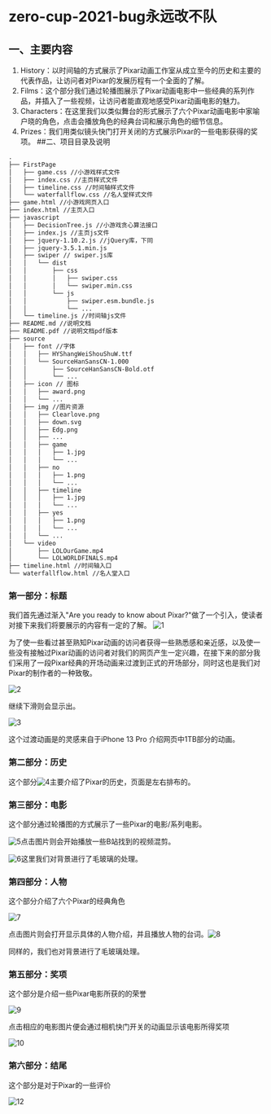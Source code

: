 # zero-cup-2021-bug永远改不队
## 一、主要内容
1. History：以时间轴的方式展示了Pixar动画工作室从成立至今的历史和主要的代表作品，让访问者对Pixar的发展历程有一个全面的了解。
2. Films：这个部分我们通过轮播图展示了Pixar动画电影中一些经典的系列作品，并插入了一些视频，让访问者能直观地感受Pixar动画电影的魅力。
3. Characters：在这里我们以类似舞台的形式展示了六个Pixar动画电影中家喻户晓的角色，点击会播放角色的经典台词和展示角色的细节信息。
4. Prizes：我们用类似镜头快门打开关闭的方式展示Pixar的一些电影获得的奖项。
##二、项目目录及说明
```txt
.
├── FirstPage
│   ├── game.css //小游戏样式文件
│   ├── index.css //主页样式文件
│   ├── timeline.css //时间轴样式文件
│   └── waterfallflow.css //名人堂样式文件
├── game.html //小游戏网页入口
├── index.html //主页入口
├── javascript
│   ├── DecisionTree.js //小游戏贪心算法接口
│   ├── index.js //主页js文件
│   ├── jquery-1.10.2.js //jQuery库，下同
│   ├── jquery-3.5.1.min.js
│   ├── swiper // swiper.js库
│   │   └── dist
│   │       ├── css
│   │       │   ├── swiper.css
│   │       │   └── swiper.min.css
│   │       └── js
│   │           ├── swiper.esm.bundle.js
│   │           └── ...
│   └── timeline.js //时间轴js文件
├── README.md //说明文档
├── README.pdf //说明文档pdf版本
├── source
│   ├── font //字体
│   │   ├── HYShangWeiShouShuW.ttf
│   │   └── SourceHanSansCN-1.000
│   │       ├── SourceHanSansCN-Bold.otf
│   │       └── ...
│   ├── icon // 图标
│   │   ├── award.png
│   │   └── ...
│   ├── img //图片资源
│   │   ├── Clearlove.png
│   │   ├── down.svg
│   │   ├── Edg.png
│   │   ├── ...
│   │   ├── game
│   │   │   ├── 1.jpg
│   │   │   └── ...
│   │   ├── no
│   │   │   ├── 1.png
│   │   │   └── ...
│   │   ├── timeline
│   │   │   ├── 1.jpg
│   │   │   └── ...
│   │   ├── yes
│   │   │   ├── 1.png
│   │   │   └── ...
│   │   └── ...
│   └── video
│       ├── LOLOurGame.mp4
│       └── LOLWORLDFINALS.mp4
├── timeline.html //时间轴入口
└── waterfallflow.html //名人堂入口

```








### 第一部分：标题

我们首先通过渐入"Are you ready to know about Pixar?"做了一个引入，使读者对接下来我们将要展示的内容有一定的了解。
![1](./readme/1.png)

为了使一些看过甚至熟知Pixar动画的访问者获得一些熟悉感和亲近感，以及使一些没有接触过Pixar动画的访问者对我们的网页产生一定兴趣，在接下来的部分我们采用了一段Pixar经典的开场动画来过渡到正式的开场部分，同时这也是我们对Pixar的制作者的一种致敬。

![2](./readme/2.png)

继续下滑则会显示出。

![3](/readme/3.png)

这个过渡动画是的灵感来自于iPhone 13 Pro 介绍网页中1TB部分的动画。

### 第二部分：历史

这个部分![4](/readme/4.png)主要介绍了Pixar的历史，页面是左右排布的。

### 第三部分：电影

这个部分通过轮播图的方式展示了一些Pixar的电影/系列电影。

![5](/readme/5.png)点击图片则会开始播放一些B站找到的视频混剪。

![6](/readme/6.png)这里我们对背景进行了毛玻璃的处理。



### 第四部分：人物

这个部分介绍了六个Pixar的经典角色

![7](/readme/7.png)

点击图片则会打开显示具体的人物介绍，并且播放人物的台词。![8](/readme/8.png)



同样的，我们也对背景进行了毛玻璃处理。

### 第五部分：奖项

这个部分是介绍一些Pixar电影所获的的荣誉

![9](/readme/9.png)

点击相应的电影图片便会通过相机快门开关的动画显示该电影所得奖项



![10](/readme/11.png)

### 第六部分：结尾

这个部分是对于Pixar的一些评价

![12](/readme/12.png)
